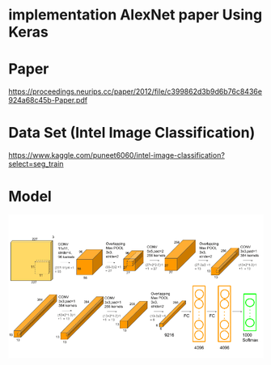 # implementation  AlexNet paper Using Keras

# Paper
  https://proceedings.neurips.cc/paper/2012/file/c399862d3b9d6b76c8436e924a68c45b-Paper.pdf
  
 # Data Set (Intel Image Classification)
 https://www.kaggle.com/puneet6060/intel-image-classification?select=seg_train
 
 # Model
<img src="https://github.com/Manar-21/Research-Paper/blob/main/1.%20AlexNet/AlexNet.png">

 
 
